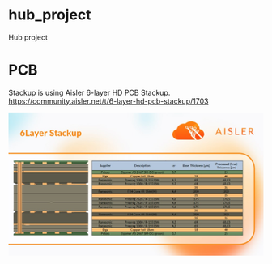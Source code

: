 # hub_project
Hub project 

# PCB
Stackup is using Aisler 6-layer HD PCB Stackup. 
https://community.aisler.net/t/6-layer-hd-pcb-stackup/1703

![Stackup](/Docs/PCB/stackup.jpeg)